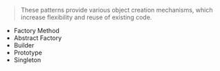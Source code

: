 > These patterns provide various object creation mechanisms, which increase flexibility and reuse of existing code.

- Factory Method
- Abstract Factory
- Builder
- Prototype
- Singleton